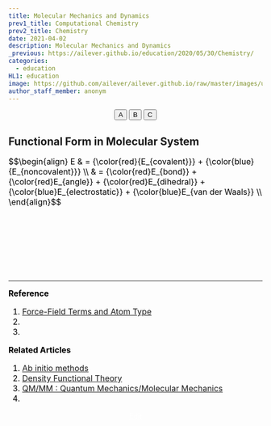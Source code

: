```yaml
---
title: Molecular Mechanics and Dynamics
prev1_title: Computational Chemistry
prev2_title: Chemistry
date: 2021-04-02
description: Molecular Mechanics and Dynamics
_previous: https://ailever.github.io/education/2020/05/30/Chemistry/
categories:
  - education
HL1: education
image: https://github.com/ailever/ailever.github.io/raw/master/images/unsplash/gray_Chemistry.png
author_staff_member: anonym
---
```


<!-- Top Block -->
<div align="center" class="top_btn_box">
  <button class="top_btn" type="button" onclick="location.href='#'">A</button>
  <button class="top_btn" type="button" onclick="location.href='#'">B</button>
  <button class="top_btn" type="button" onclick="location.href='#'">C</button>
</div>
<!-- Top Block -->

## Functional Form in Molecular System

<div align="left" style="font-size:medium;font-weight:normal;color:black;background-color:unset;">
$$\begin{align}
E & = {\color{red}{E_{covalent}}} + {\color{blue}{E_{noncovalent}}} \\
& = {\color{red}E_{bond}} + {\color{red}E_{angle}} + {\color{red}E_{dihedral}} + {\color{blue}E_{electrostatic}} + {\color{blue}E_{van der Waals}} \\
\end{align}$$

</div>

<!-- Content Block -->
<div align="left" style="font-size:medium;font-weight:normal;color:black;background-color:unset;">　<br><br></div>
<div align="left" style="font-size:medium;font-weight:normal;color:black;background-color:unset;">　<br><br></div>
<div align="left" style="font-size:medium;font-weight:normal;color:black;background-color:unset;">　<br><br></div>
<!-- Content Block -->

---

<!-- Reference Block -->
<div align="left" style="font-size:medium;font-weight:normal;color:black;background-color:unset;">
<b id='REF'>Reference</b>
<ol>
  <li><a href="http://www.chem.cmu.edu/courses/09-560/docs/msi/ffbsim/B_AtomTypes.html">Force-Field Terms and Atom Type</a></li>
  <li></li>
  <li></li>
</ol>
</div>
<!-- Reference Block -->

<!-- Article Block -->
<div align="left" style="font-size:medium;font-weight:normal;color:black;background-color:unset;">
<b id='ART'>Related Articles</b>
<ol>
  <li><a href="https://ailever.github.io/education/2021/04/02/_CHEM-cc-en-ab-initio-methods/">Ab initio methods</a></li>
  <li><a href="https://ailever.github.io/education/2021/04/02/_CHEM-cc-en-density-functional-theory/">Density Functional Theory</a></li>
  <li><a href="https://ailever.github.io/education/2021/04/02/_CHEM-cc-en-qm-mm/">QM/MM : Quantum Mechanics/Molecular Mechanics</a></li>
  <li></li>
</ol>
</div>
<!-- Article Block -->

<!-- Bottom Block -->
<div align="center" class="bottom_btn_box">
  <span class="bottom_btn"><a href="https://github.com/ailever/ailever.github.io/blob/master/_posts/education/2021-04-02-_CHEM-cc-en-molecular-mechanics-and-dynamics.md" target="_blank" style="color:white">Edit</a></span>
</div>
<!-- Bottom Block -->

<!-- Notice
# Mathematical Expression
- outline : $  $
- inline  : $$  $$

# Default Div Tag
- align : left, right, center
- font-size : xx-small, x-small, small, medium, large, x-large, xx-large
- font-weight : normal, bold
- color : red, orange, yellow, green, cyan, blue, purple, pink, white, gray, brown
- background-color : red, orange, yellow, green, cyan, blue, purple, pink, white, gray, brown

# Html Ref
- color code : https://htmlcolorcodes.com/
- tags : https://www.w3schools.com/tags/default.asp
- attributes : https://www.w3schools.com/tags/ref_attributes.asp
Notice -->


